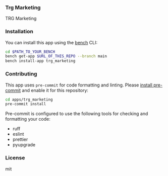 ### Trg Marketing

TRG Marketing

### Installation

You can install this app using the [bench](https://github.com/frappe/bench) CLI:

```bash
cd $PATH_TO_YOUR_BENCH
bench get-app $URL_OF_THIS_REPO --branch main
bench install-app trg_marketing
```

### Contributing

This app uses `pre-commit` for code formatting and linting. Please [install pre-commit](https://pre-commit.com/#installation) and enable it for this repository:

```bash
cd apps/trg_marketing
pre-commit install
```

Pre-commit is configured to use the following tools for checking and formatting your code:

- ruff
- eslint
- prettier
- pyupgrade

### License

mit
